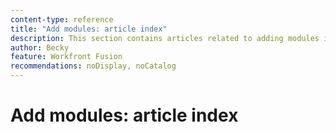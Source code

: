 ```yaml
---
content-type: reference
title: "Add modules: article index"
description: This section contains articles related to adding modules in Workfront Fusion.
author: Becky
feature: Workfront Fusion
recommendations: noDisplay, noCatalog
--- 
```


# Add modules: article index
